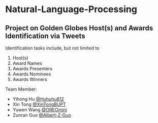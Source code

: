 # Natural-Language-Processing

## Project on Golden Globes Host(s) and Awards Identification via Tweets

Identification tasks include, but not limited to
1. Host(s)
2. Award Names
3. Awards Presenters
4. Awards Nominees
5. Awards Winners

Team Member:
- Yihong Hu [@Huhuhu812](https://github.com/Huhuhu812)
- Xin Tong [@XinTongBUPT](https://github.com/XinTongBUPT)
- Yuwen Wang [@OREOmini](https://github.com/OREOmini)
- Zunran Guo [@Albert-Z-Guo](https://github.com/Albert-Z-Guo) 
